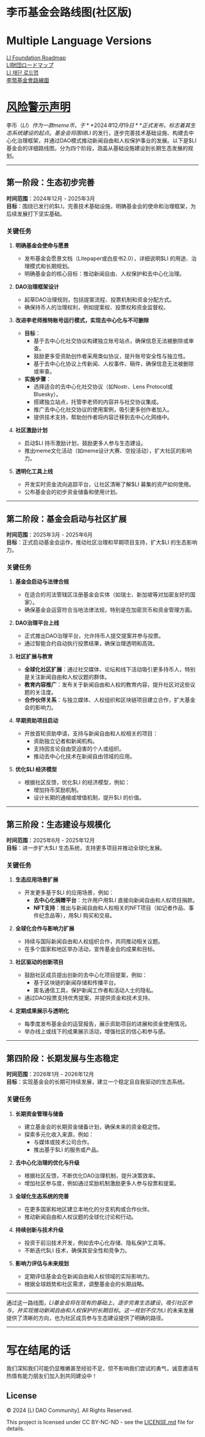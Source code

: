 # **李币基金会路线图(社区版)**

# Multiple Language Versions 
[LI Foundation Roadmap](./README_EN.md)  
[LI財団ロードマップ](./README_JP.md)  
[LI 재단 로드맵](./README_KR.md)  
[李幣基金會路線圖](README_TW.md)  
# [风险警示声明](./DISCLAIMER.md)   
李币（$LI）作为一款meme币，于 **2024年12月19日** 正式发布，标志着其生态系统建设的起点。基金会将围绕$LI 的发行，逐步完善技术基础设施、构建去中心化治理框架，并通过DAO模式推动新闻自由和人权保护事业的发展。以下是$LI 基金会的详细路线图，分为四个阶段，涵盖从基础设施建设到长期生态发展的规划。

---

## **第一阶段：生态初步完善**  
**时间范围**：2024年12月 - 2025年3月  
**目标**：围绕已发行的$LI，完善技术基础设施，明确基金会的使命和治理框架，为后续发展打下坚实基础。

### **关键任务**
1. **明确基金会使命与愿景**  
   - 发布基金会愿景文档（Litepaper或白皮书2.0），详细说明$LI 的用途、治理模式和长期规划。  
   - 明确基金会的核心目标：推动新闻自由、人权保护和去中心化治理。

2. **DAO治理框架设计**  
   - 起草DAO治理规则，包括提案流程、投票机制和资金分配方式。  
   - 确保持币人的治理权利，例如提案权、投票权和资金监督权。

3. **改进李老师推特账号运行模式，实现去中心化与不可删除**  
   - **目标**：  
     - 基于去中心化社交协议构建独立账号站点，确保信息无法被删除或审查。  
     - 鼓励更多受资助创作者采用类似协议，提升账号安全性与独立性。  
     - 基于去中心化协议上传新闻、人权事件、稿件，确保信息无法被删除或审查。  
   - **实施步骤**：  
     - 选择适合的去中心化社交协议（如Nostr、Lens Protocol或Bluesky）。  
     - 搭建独立站点，托管李老师的内容并与社交协议集成。  
     - 推广去中心化社交协议的使用案例，吸引更多创作者加入。  
     - 提供技术支持，帮助创作者将内容迁移到去中心化网络中。

5. **社区激励计划**  
   - 启动$LI 持币激励计划，鼓励更多人参与生态建设。  
   - 推出meme文化活动（如meme设计大赛、空投活动），扩大社区的影响力。

6. **透明化工具上线**  
   - 开发实时资金流向追踪平台，让社区清晰了解$LI 募集的资产如何使用。  
   - 公布基金会的初步资金储备和使用计划。

---

## **第二阶段：基金会启动与社区扩展**  
**时间范围**：2025年3月 - 2025年6月  
**目标**：正式启动基金会运作，推动社区治理和早期项目支持，扩大$LI 的生态影响力。

### **关键任务**
1. **基金会启动与法律合规**  
   - 在适合的司法管辖区注册基金会实体（如瑞士、新加坡等对加密友好的国家）。  
   - 确保基金会运营符合当地法律法规，特别是在加密货币和资金管理方面。

2. **DAO治理平台上线**  
   - 正式推出DAO治理平台，允许持币人提交提案并参与投票。  
   - 通过智能合约自动执行投票结果，确保治理透明和高效。

3. **社区扩展与教育**  
   - **全球化社区扩展**：通过社交媒体、论坛和线下活动吸引更多持币人，特别是关注新闻自由和人权议题的群体。  
   - **教育内容推广**：发布关于新闻自由和人权的教育内容，提升社区对这些议题的关注度。  
   - **合作伙伴关系**：与独立媒体、人权组织和区块链项目建立合作，扩大基金会的影响力。

4. **早期资助项目启动**  
   - 开放首轮资助申请，支持与新闻自由和人权相关的项目：  
     - 资助独立记者和新闻机构。  
     - 支持因言论自由受迫害的个人或组织。  
     - 推动去中心化技术在新闻自由领域的应用。

5. **优化$LI 经济模型**  
   - 根据社区反馈，优化$LI 的经济模型，例如：  
     - 增加持币奖励机制。  
     - 设计长期的通缩或增值机制，提升$LI 的价值。

---

## **第三阶段：生态建设与规模化**  
**时间范围**：2025年6月 - 2025年12月  
**目标**：进一步扩大$LI 生态系统，支持更多项目并推动全球化发展。

### **关键任务**
1. **生态应用场景扩展**  
   - 开发更多基于$LI 的应用场景，例如：  
     - **去中心化捐赠平台**：允许用户用$LI 直接向新闻自由和人权项目捐款。  
     - **NFT支持**：推出与新闻自由和人权相关的NFT项目（如记者作品、事件纪念品等），用$LI 购买和交易。

2. **全球化合作与影响力扩展**  
   - 持续与国际新闻自由和人权组织合作，共同推动相关议题。  
   - 在多个国家和地区举办活动，宣传基金会的成果和目标。

3. **社区驱动的创新项目**  
   - 鼓励社区成员提出创新的去中心化项目提案，例如：  
     - 基于区块链的新闻存储和传播平台。  
     - 匿名通信工具，保护新闻工作者和活动人士的隐私。  
   - 通过DAO投票支持优秀提案，并提供资金和技术支持。

4. **定期成果展示与透明化**  
   - 每季度发布基金会的运营报告，展示资助项目的进展和资金使用情况。  
   - 举办线上或线下的成果展示活动，增强社区的信心和参与感。

---

## **第四阶段：长期发展与生态稳定**  
**时间范围**：2026年1月 - 2026年12月  
**目标**：实现基金会的长期可持续发展，建立一个稳定且自我驱动的生态系统。

### **关键任务**
1. **长期资金管理与储备**  
   - 建立基金会的长期资金储备计划，确保未来的资金稳定性。  
   - 探索多元化收入来源，例如：  
     - 与媒体或技术公司合作。  
     - 推出基于$LI 的服务或产品。

2. **去中心化治理的优化与升级**  
   - 根据社区反馈，不断优化DAO治理机制，提升决策效率。  
   - 增加社区参与度，例如通过奖励机制激励更多人参与投票和提案。

3. **全球化生态系统的完善**  
   - 在更多国家和地区建立本地化的分支机构或合作伙伴。  
   - 推动新闻自由和人权议题的全球化讨论和行动。

4. **持续创新与技术升级**  
   - 投资于前沿技术开发，例如去中心化存储、隐私保护工具等。  
   - 不断迭代$LI 技术，确保其安全性和竞争力。

5. **影响力评估与未来规划**  
   - 定期评估基金会在新闻自由和人权领域的实际影响力。  
   - 根据全球趋势和社区需求，调整基金会的长期战略。

---

通过这一路线图，$LI 基金会将在现有的基础上，逐步完善生态建设，吸引社区参与，并实现推动新闻自由和人权保护的长期目标。这一规划不仅为$LI 的未来发展提供了清晰的方向，也为社区成员参与生态建设提供了明确的路径。

---

# 写在结尾的话

我们深知我们可能仍显稚嫩甚至经验不足，但不影响我们尝试的勇气，诚意邀请有热情有能力朋友们加入到共同建设中！

## License

© 2024 [LI DAO Community]. All Rights Reserved.

This project is licensed under CC BY-NC-ND - see the [LICENSE.md](LICENSE.md) file for details.
